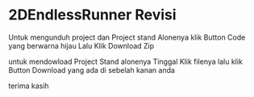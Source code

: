 # 2DEndlessRunner Revisi

Untuk mengunduh project dan Project stand Alonenya klik Button Code yang berwarna hijau
Lalu Klik Download Zip

untuk mendowload Project Stand alonenya Tinggal Klik filenya lalu klik Button Download yang ada di sebelah kanan anda

terima kasih
